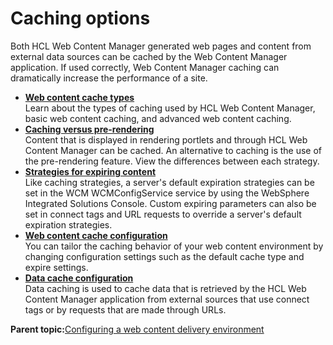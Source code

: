 # Caching options

Both HCL Web Content Manager generated web pages and content from external data sources can be cached by the Web Content Manager application. If used correctly, Web Content Manager caching can dramatically increase the performance of a site.

-   **[Web content cache types](../wcm/wcm_config_delivery_caching_types.md)**  
Learn about the types of caching used by HCL Web Content Manager, basic web content caching, and advanced web content caching.
-   **[Caching versus pre-rendering](../wcm/wcm_config_delivery_caching_comparison.md)**  
Content that is displayed in rendering portlets and through HCL Web Content Manager can be cached. An alternative to caching is the use of the pre-rendering feature. View the differences between each strategy.
-   **[Strategies for expiring content](../wcm/wcm_config_delivery_caching_expiring.md)**  
Like caching strategies, a server's default expiration strategies can be set in the WCM WCMConfigService service by using the WebSphere Integrated Solutions Console. Custom expiring parameters can also be set in connect tags and URL requests to override a server's default expiration strategies.
-   **[Web content cache configuration](../wcm/wcm_config_delivery_caching_web.md)**  
You can tailor the caching behavior of your web content environment by changing configuration settings such as the default cache type and expire settings.
-   **[Data cache configuration](../wcm/wcm_config_delivery_caching_data.md)**  
Data caching is used to cache data that is retrieved by the HCL Web Content Manager application from external sources that use connect tags or by requests that are made through URLs.

**Parent topic:**[Configuring a web content delivery environment](../wcm/wcm_install_cfgdelivery.md)

